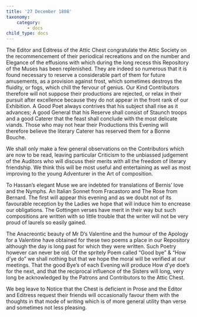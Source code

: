 ```yaml
---
title: '27 December 1808'
taxonomy:
    category:
        - docs
child_type: docs
---
```


The Editor and Editress of the Attic Chest congratulate the Attic Society on the recommencement of their periodical recreations and on the number and Elegance of the effusions with which during the long recess this Repository of the Muses has been replenished. They are indeed so numerous that it is found necessary to reserve a considerable part of them for future amusements, as a provision against frost, which sometimes destroys the fluidity, or fogs, which chill the fervour of genius. Our Kind Contributors therefore will not suppose their productions are rejected, or relax in their pursuit after excellence because they do not appear in the front rank of our Exhibition. A Good Poet always contrives that his subject shall rise as it advances; A good General that his Reserve shall consist of Staunch troops and a good Caterer that the feast shall conclude with the most delicate viands. Those who may not hear their Productions this Evening will therefore believe the literary Caterer has reserved them for a Bonne Bouche. 
        
We shall only make a few general observations on the Contributors which are now to be read, leaving particular Criticism to the unbiassed judgement of the Auditors who will discuss their merits with all the freedom of literary friendship. We think this will be most useful and entertaining as well as most improving to the young Adventurer in the Art of composition. 

To Hassan’s elegant Muse we are indebted for translations of Bernis’ love and the Nymphs. An Italian Sonnet from Fracastoro and The Rose from Bernard. The first will appear this evening and as we doubt not of its favourable reception by the Ladies we hope that will induce him to encrease our obligations. The Gottingen verses have merit in their way but such compositions are written with so little trouble that the writer will not be very proud of laurels so easily gained. 

The Anacreontic beauty of Mr D’s Valentine and the humour of the Apology for a Valentine have obtained for these two poems a place in our Repository although the day is long past for which they were written. Such Poetry however can never be old. Of the spritely Poem called “Good bye” & “How d’ye do” we shall nothing but that we hope the moral will be verified at our meetings. That the good Bye’s of each Evening will produce How d’ye doe’s for the next, and that the reciprocal influence of the Sisters will long, very long be acknowledged by the Patrons and Contributors to the Attic Chest. 

We beg leave to Notice that the Chest is deficient in Prose and the Editor and Editress request their friends will occasionally favour them with the thoughts in that mode of writing which is of more general utility than verse and sometimes not less pleasing. 

